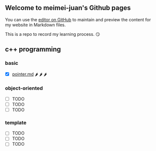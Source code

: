 ## Welcome to meimei-juan's Github pages

You can use the [editor on GitHub](https://github.com/meimeijuan/meimeijuan.github.io/edit/main/README.md) to maintain and preview the content for my website in Markdown files.

This is a repo to record my learning process. :smirk:

## c++ programming

### basic

- [X] [pointer.md](./pointer.md) :hot_pepper: :hot_pepper: :hot_pepper:

### object-oriented

- [ ] TODO
- [ ] TODO
- [ ] TODO

### template

- [ ] TODO
- [ ] TODO
- [ ] TODO

